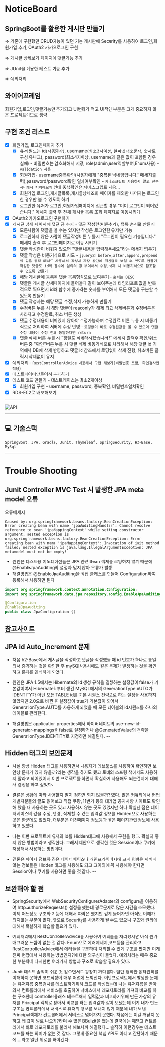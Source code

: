 # NoticeBoard

## SpringBoot를 활용한 게시판 만들기

⇒ 기존에 구현했던 CRUD기능이 있던 기본 게시판에 Security를 사용하여 로그인,회원가입 추가, OAuth2 카카오로그인 구현

⇒ 게시글 상세보기 페이지에 댓글기능 추가

⇒ JUnit을 이용한 테스트 기능 추가

⇒ 예외처리 

## 와이어프레임

회원가입,로그인,댓글기능만 추가되고 UI변화가 적고 UI적인 부분은 크게 중요하지 않은 프로젝트이므로 생략

## 구현 조건 리스트

- [x]  회원가입, 로그인페이지 추가
    - [x]  유저 필드는 id(자동증가), username(최소3자이상, 알파벳대소문자, 숫자로 구성,유니크), password(최소4자이상, username과 같은 값이 포함된 경우 실패) - 비밀번호는 암호화해서 저장, role(admin,user역할부여,Enum사용) - `validation 사용`
    - [x]  회원가입- username중복확인(사용자에게 "중복된 닉네임입니다." 메세지출력),password/password확인 일치여부확인 - `자바스크립트 사용하지 말고 전부 서버에서 처리해보기` 인데 중복확인은 자바스크립트 사용...
    - [x]  회원가입,로그인,게시글목록,게시글상세조회 페이지를 제외한 나머지는 로그인 한 경우만 볼 수 있도록 하기
    - [x]  로그인한 유저가 로그인,회원가입페이지에 접근할 경우 "이미 로그인이 되어있습니다." 메세지 출력 후 전체 게시글 목록 조회 페이지로 이동시키기
- [x]  OAuth2 카카오로그인 구현하기
- [x]  게시글 상세 페이지에 댓글 폼 추가 - 댓글 작성란(버튼추가), 목록 순서로 만들기
    - [x]  모든사람이 댓글을 볼 수는 있지만 작성은 로그인한 유저만 가능
    - [x]  로그인하지 않은 사람이 댓글작성버튼 누를시 "로그인이 필요한 기능입니다." 메세지 출력 후 로그인페이지로 이동 시키기
    - [x]  댓글 작성란이 비워져 있으면 "댓글 내용을 입력해주세요"라는 메세지 띄우기
    - [x]  댓글 작성은 비동기식으로 시도  - `jquery의 before,after,append,prepend 와 같은 동적 메서드 사용해서 작성시 가장 상단에 최신글로 보일 수 있도록 만들기, 작성한 댓글도 id와 함수에 임의의 값 부여해서 수정,삭제 시 비동기식으로 참조할 수 있도록 만들기`
    - [x]  해당 게시글에 등록된 댓글 목록형식으로 보여주기 - `순서는 DESC`
    - [x]  댓글은 게시글 상세페이지에 들어올때 같이 보여주는데 타임리프로 값을 반복적으로 찍으면서 id와 함수에 증가하는 숫자를 부여해서 모든 댓글을 구분할 수 있도록 만들기
    - [x]  댓글 작성자는 해당 댓글 수정,삭제 가능하게 만들기
    - [x]  수정버튼 누를 시 해당 댓글이 readonly가 해제 되고 삭제버튼과 수정버튼은 사라지고 수정완료, 취소 버튼 생성
    - [x]  댓글 수정내용이 비어있지 않아야 수정가능하며 수정완료 버튼 누를 시 비동기식으로 처리하여 서버에 수정 반영 - `로딩없이 바로 수정된값을 볼 수 있으며 댓글 수정 내용이 수정 전과 동일하다면 return`
    - [x]  댓글 삭제 버튼 누를 시 "정말로 삭제하시겠습니까?" 메세지 출력후 확인/취소 버튼 중 "확인"버튼 누를 시 댓글 삭제 비동기식으로 처리해서 해당 댓글 id 기억해서 DB에 삭제 반영하고 댓글 id 참조해서 로딩없이 삭제 진행, 취소버튼 클릭시 삭제없이 유지
- [x]  예외처리 - `RestControllerAdvice 사용해서 구현 해보기(비밀번호 포함, 확인검사만 적용`)
- [x]  테스트데이터만들어서 추가하기
- [x]  테스트 코드 만들기 - 테스트케이스는 최소2개이상
    - [x]  회원가입 구현 - username, password, 중복확인, 비밀번호일치확인
- [x]  RDS-EC2로 배포해보기
---

![API](https://github.com/Sollertia/SpringProject/blob/main/images/noticeboard_API.png)

---

## 💻 기술스택

    SpringBoot, JPA, Gradle, Junit, Thymeleaf, SpringSecurity, H2-Base, MySql
---


# Trouble Shooting

## Junit Controller MVC Test 시 발생한 JPA meta model 오류

오류메세지
```
Caused by: org.springframework.beans.factory.BeanCreationException: Error creating bean with name 'jpaAuditingHandler': Cannot resolve reference to bean 'jpaMappingContext' while setting constructor argument; nested exception is org.springframework.beans.factory.BeanCreationException: Error creating bean with name 'jpaMappingContext': Invocation of init method failed; nested exception is java.lang.IllegalArgumentException: JPA metamodel must not be empty!
```
- 원인은 테스트용 어노테이션들은 JPA 관련 Bean 객체를 로딩하지 않기 때문에 @EnableJpaAuditing의 설정과 맞지 않아 오류가 발생
- 해결방법은 @EnableJpaAuditing을 직접 클래스를 만들어 Configuration하여 등록해서 사용하면 된다.
```java
import org.springframework.context.annotation.Configuration;
import org.springframework.data.jpa.repository.config.EnableJpaAuditing;

@Configuration
@EnableJpaAuditing
public class JpaConfiguration {}
```
[참고사이트](https://stackoverflow.com/questions/51467132/spring-webmvctest-with-enablejpa-annotation)
--

## JPA id Auto_increment 문제 
- 처음 h2-Base에서 게시글을 작성하고 댓글을 작성했을 때 id 번호가 하나로 통일되서 증가하는 것을 확인한 후 mySQl사용시에도 같은 문제가 발생하는 것을 확인하고 문제를 인식하게 되었다.

- 원인은 JPA 1.5에서는 Hibernate의 Id 생성 규칙을 결정하는 설정값이 false가 기본값이여서 Hibernate5 부터 생긴 MySQL에서의 GenerationType.AUTO가 IDENTITY가 아닌 모든 TABLE id를 기본 시퀀스 전략으로 하는 설정을 사용하지 않았지만 2.0으로 바뀐 후 설정값이 true가 기본값이 되어서 GenerationType.AUTO를 사용하게 되었을 때 모든 테이블의 id시퀀스를 하나의 테이블로 관리한다.

- 해결방법은 application.properties에서 하이버네이트의 use-new-id-generator-mappings을 false로 설정하거나 @GeneratedValue의 전략을 GenerationType.IDENTITY로 지정하면 해결된다.
--

## Hidden 태그의 보안문제
- 사실 항상 Hidden 태그를 사용하면서 사용자가 데브툴스를 사용하여 확인하면 보안상 문제가 있지 않을까?라는 생각을 하기도 했고 토비의 스프링 책에서도 사용하지 말라고 되어있어서 이번 프로젝트를 하면서 확실하게 사용해도 되는건지에 대해서 결정을 하고 싶었다.

- 결론은 상황에 따라 사용할지 말지 정하면 되지 않을까? 였다. 많은 커뮤티에서 현업 개발자분들의 글도 읽어보고 직접 쿠팡, 11번가 등의 대기업 공지사항 사이트도 확인해 봤을 때 사용하는 곳도 있고 사용하지 않는 곳도 있었지만 하나 확실한 점은 데이터베이스의 값을 수정, 변경, 삭제할 수 있는 입력값 정보를 Hidden으로 사용하는 곳은 한군데도 없었다. 대부분은 이전페이지 정보등과 같은 페이지관련 정보에 사용하고 있었다.

- 나는 이번 프로젝트에 유저의 id를 Hidden태그에 사용해서 구현을 했다. 확실히 좋지 않은 방법이라고 생각한다. 그래서 대안으로 생각한 것은 Session이나 쿠키에 저장해서 사용하는 방법이다.

- 결론은 페이지 정보와 같은 데이터베이스나 개인프라이버시에 크게 영향을 끼치지 않는 정보들은 Hidden 태그를 사용해도 되고 그이외에 꼭 사용해야 한다면 Session이나 쿠키를 사용하면 좋을 것 같다.
--

## 보완해야 할 점
- SpringSecurity에서  WebSecurityConfigurerAdapter의 configure을 이용하여 http.authorizeRequests() 설정을 했는데 경로문제로 많은 시간을 소모했다. 이제 어느정도 구조와 기능에 대해서 파악은 했지만 깊게 들어가면 아직도 이해가 되지않는 부분이 많다. 앞으로 Security를 사용하게 될 수도 있으니 구조와 원리에 대해서 확실하게 학습할 필요가 있다.

- 예외처리에서 RestControllerAdvice을 사용하여 예외들을 처리했지만 아직 뭔가 매끄러운 느낌이 없는 것 같다. Enum으로 에러메세지,코드등을 관리하고 RestControllerAdvice에서 에러들을 구분하여 처리할 수 있게 구조를 짰지만 이게 진짜 현업에서 사용하는 방법인지?에 대한 의구심이 들었다. 예외처리는 매우 중요한 부분이네 다시한번 여러가지 방법과 구조로 학습할 필요가 있다.

- Junit 테스트 솔직히 쉬운 것 같으면서도 굉장히 까다롭다. 일단 정확한 동작원리를 이해하지 못하면 코드작성이 매우 어렵게 느껴진다. 이번프로젝트에서 발생한 문제는 유저이름 중복검사를 테스트하기위해 코드를 작성했는데 나는 유저이름을 받아와서 컨트롤러에서 서비스를 호출하여 서비스에서 레포지토리를 가져와 비교를 하는 구조인데 controller클래스 테스트에서 입력값과 비교하기위해 만든 가상의 유저를 Principal 객체로 받아서 비교를 하는 입력값과 같이 보냈는데 이게 내가 만든 구조는 컨트롤러에서 서비스로 유저의 정보를 보내지 않기 때문에 내가 보낸 Principal객체가 컨트롤러에서 서비스로 넘어가지 못했다. 처음에는 이걸 깨닫지 못하고 왜 값이 널로 나오지?라며 수 많은 BBulzit을 했는데 결국에는 깨닫고 컨트롤러에서 바로 레포지토리를 불러서 해보니까 해결됐다... 솔직히 이런경우는 테스트코드를 짜는 의미가 없는 것 같다. 그렇게 중요한 핵심 API도 아니고 간단하기 때문에....라고 일단 위로를 해야겠다.












